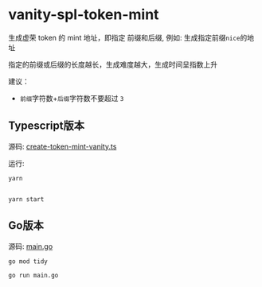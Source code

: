 # vanity-spl-token-mint

生成虚荣 token 的 mint 地址，即指定 前缀和后缀, 例如: 生成指定前缀`nice`的地址

指定的前缀或后缀的长度越长，生成难度越大，生成时间呈指数上升

建议：
- `前缀`字符数+`后缀`字符数不要超过 `3`


## Typescript版本


源码: [create-token-mint-vanity.ts](./create-token-mint-vanity.ts)

运行:

```
yarn


yarn start
```


## Go版本

源码: [main.go](./main.go)

```
go mod tidy

go run main.go
```